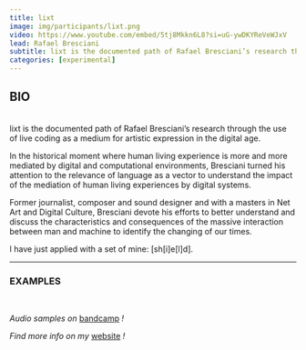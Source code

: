 ```yaml
---
title: lixt
image: img/participants/lixt.png
video: https://www.youtube.com/embed/5tj8Mkkn6L8?si=uG-ywDKYReVeWJxV
lead: Rafael Bresciani
subtitle: lixt is the documented path of Rafael Bresciani’s research through the use of live coding as a medium for artistic expression in the digital age.
categories: [experimental]
---
```


## BIO
<br>
lixt is the documented path of Rafael Bresciani’s research through the use of
live coding as a medium for artistic expression in the digital age.

In the historical moment where human living experience is more and more mediated
by digital and computational environments, Bresciani turned his attention to the
relevance of language as a vector to understand the impact of the mediation of
human living experiences by digital systems.

Former journalist, composer and sound designer and with a masters in Net Art and
Digital Culture, Bresciani devote his efforts to better understand and discuss
the characteristics and consequences of the massive interaction between man and
machine to identify the changing of our times.

I have just applied with a set of mine: [sh[i]e[l]d].


---



### EXAMPLES

<br>

*Audio samples on* <a href="https://lixt.bandcamp.com/" target="_blank">bandcamp</a> *!*

*Find more info on my* <a href="https://lixt.xyz/" target="_blank">website</a> *!*
